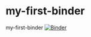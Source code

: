 # my-first-binder
my-first-binder
[![Binder](https://mybinder.org/badge_logo.svg)](https://mybinder.org/v2/gh/mohdamer4409/my-first-binder/HEAD)
